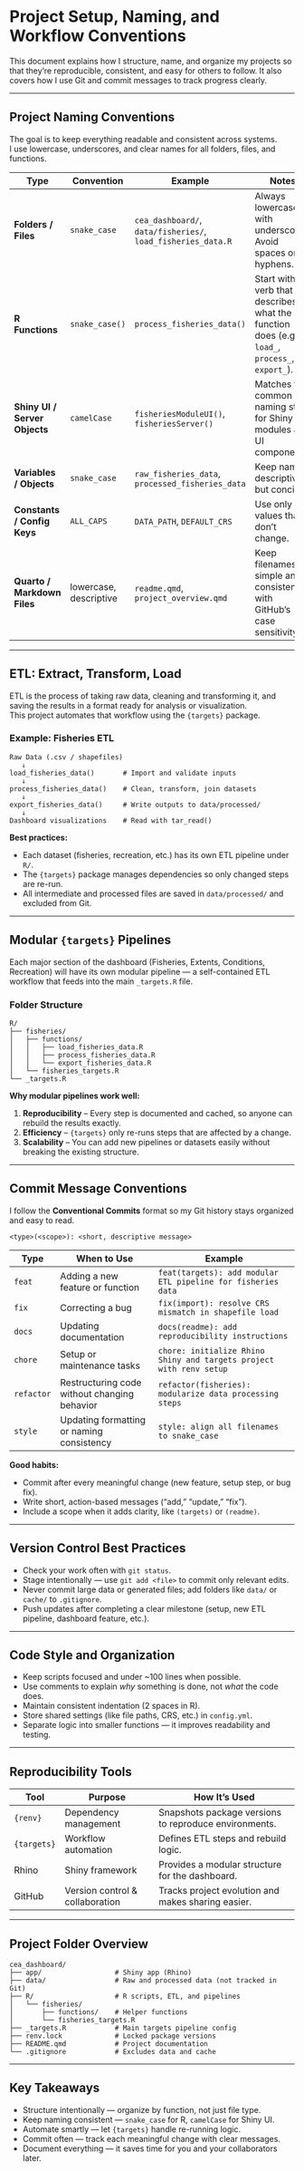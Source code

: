 # Project Setup, Naming, and Workflow Conventions

This document explains how I structure, name, and organize my projects so that they’re reproducible, consistent, and easy for others to follow. It also covers how I use Git and commit messages to track progress clearly.

---

## Project Naming Conventions

The goal is to keep everything readable and consistent across systems.  
I use lowercase, underscores, and clear names for all folders, files, and functions.

| Type | Convention | Example | Notes |
|------|-------------|----------|--------|
| **Folders / Files** | `snake_case` | `cea_dashboard/`, `data/fisheries/`, `load_fisheries_data.R` | Always lowercase with underscores. Avoid spaces or hyphens. |
| **R Functions** | `snake_case()` | `process_fisheries_data()` | Start with a verb that describes what the function does (e.g., `load_`, `process_`, `export_`). |
| **Shiny UI / Server Objects** | `camelCase` | `fisheriesModuleUI()`, `fisheriesServer()` | Matches the common naming style for Shiny modules and UI components. |
| **Variables / Objects** | `snake_case` | `raw_fisheries_data`, `processed_fisheries_data` | Keep names descriptive but concise. |
| **Constants / Config Keys** | `ALL_CAPS` | `DATA_PATH`, `DEFAULT_CRS` | Use only for values that don’t change. |
| **Quarto / Markdown Files** | lowercase, descriptive | `readme.qmd`, `project_overview.qmd` | Keep filenames simple and consistent with GitHub’s case sensitivity. |

---

## ETL: Extract, Transform, Load

ETL is the process of taking raw data, cleaning and transforming it, and saving the results in a format ready for analysis or visualization.  
This project automates that workflow using the `{targets}` package.

### Example: Fisheries ETL
```
Raw Data (.csv / shapefiles)
   ↓
load_fisheries_data()       # Import and validate inputs
   ↓
process_fisheries_data()    # Clean, transform, join datasets
   ↓
export_fisheries_data()     # Write outputs to data/processed/
   ↓
Dashboard visualizations    # Read with tar_read()
```

**Best practices:**
- Each dataset (fisheries, recreation, etc.) has its own ETL pipeline under `R/`.  
- The `{targets}` package manages dependencies so only changed steps are re-run.  
- All intermediate and processed files are saved in `data/processed/` and excluded from Git.

---

## Modular `{targets}` Pipelines

Each major section of the dashboard (Fisheries, Extents, Conditions, Recreation) will have its own modular pipeline — a self-contained ETL workflow that feeds into the main `_targets.R` file.

### Folder Structure
```
R/
├── fisheries/
│   ├── functions/
│   │   ├── load_fisheries_data.R
│   │   ├── process_fisheries_data.R
│   │   └── export_fisheries_data.R
│   └── fisheries_targets.R
└── _targets.R
```

**Why modular pipelines work well:**
1. **Reproducibility** – Every step is documented and cached, so anyone can rebuild the results exactly.  
2. **Efficiency** – `{targets}` only re-runs steps that are affected by a change.  
3. **Scalability** – You can add new pipelines or datasets easily without breaking the existing structure.

---

## Commit Message Conventions

I follow the **Conventional Commits** format so my Git history stays organized and easy to read.

```
<type>(<scope>): <short, descriptive message>
```

| Type | When to Use | Example |
|------|--------------|----------|
| `feat` | Adding a new feature or function | `feat(targets): add modular ETL pipeline for fisheries data` |
| `fix` | Correcting a bug | `fix(import): resolve CRS mismatch in shapefile load` |
| `docs` | Updating documentation | `docs(readme): add reproducibility instructions` |
| `chore` | Setup or maintenance tasks | `chore: initialize Rhino Shiny and targets project with renv setup` |
| `refactor` | Restructuring code without changing behavior | `refactor(fisheries): modularize data processing steps` |
| `style` | Updating formatting or naming consistency | `style: align all filenames to snake_case` |

**Good habits:**
- Commit after every meaningful change (new feature, setup step, or bug fix).  
- Write short, action-based messages (“add,” “update,” “fix”).  
- Include a scope when it adds clarity, like `(targets)` or `(readme)`.  

---

## Version Control Best Practices

- Check your work often with `git status`.  
- Stage intentionally — use `git add <file>` to commit only relevant edits.  
- Never commit large data or generated files; add folders like `data/` or `cache/` to `.gitignore`.  
- Push updates after completing a clear milestone (setup, new ETL pipeline, dashboard feature, etc.).  

---

## Code Style and Organization

- Keep scripts focused and under ~100 lines when possible.  
- Use comments to explain *why* something is done, not *what* the code does.  
- Maintain consistent indentation (2 spaces in R).  
- Store shared settings (like file paths, CRS, etc.) in `config.yml`.  
- Separate logic into smaller functions — it improves readability and testing.  

---

## Reproducibility Tools

| Tool | Purpose | How It’s Used |
|------|----------|---------------|
| `{renv}` | Dependency management | Snapshots package versions to reproduce environments. |
| `{targets}` | Workflow automation | Defines ETL steps and rebuild logic. |
| Rhino | Shiny framework | Provides a modular structure for the dashboard. |
| GitHub | Version control & collaboration | Tracks project evolution and makes sharing easier. |

---

## Project Folder Overview

```
cea_dashboard/
├── app/                  # Shiny app (Rhino)
├── data/                 # Raw and processed data (not tracked in Git)
├── R/                    # R scripts, ETL, and pipelines
│   └── fisheries/
│       ├── functions/    # Helper functions
│       └── fisheries_targets.R
├── _targets.R            # Main targets pipeline config
├── renv.lock             # Locked package versions
├── README.qmd            # Project documentation
└── .gitignore            # Excludes data and cache
```

---

## Key Takeaways

- Structure intentionally — organize by function, not just file type.  
- Keep naming consistent — `snake_case` for R, `camelCase` for Shiny UI.  
- Automate smartly — let `{targets}` handle re-running logic.  
- Commit often — track each meaningful change with clear messages.  
- Document everything — it saves time for you and your collaborators later.
